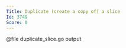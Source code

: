 ```yaml
---
Title: Duplicate (create a copy of) a slice
Id: 3749
Score: 0
---
```


@file duplicate_slice.go output
